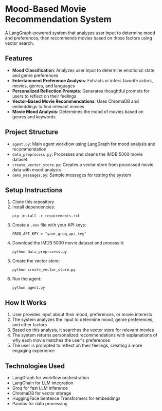 # Mood-Based Movie Recommendation System

A LangGraph-powered system that analyzes user input to determine mood and preferences, then recommends movies based on those factors using vector search.

## Features

- **Mood Classification**: Analyzes user input to determine emotional state and genre preferences
- **Entertainment Preference Analysis**: Extracts or infers favorite actors, movies, genres, and languages
- **Personalized Reflection Prompts**: Generates thoughtful prompts for users to reflect on their feelings
- **Vector-Based Movie Recommendations**: Uses ChromaDB and embeddings to find relevant movies
- **Movie Mood Analysis**: Determines the mood of movies based on genres and keywords

## Project Structure

- `agent.py`: Main agent workflow using LangGraph for mood analysis and recommendation
- `data_preprocess.py`: Processes and cleans the IMDB 5000 movie dataset
- `create_vector_store.py`: Creates a vector store from processed movie data with mood analysis
- `demo_messages.py`: Sample messages for testing the system

## Setup Instructions

1. Clone this repository
2. Install dependencies:
   ```
   pip install -r requirements.txt
   ```
3. Create a `.env` file with your API keys:
   ```
   GROQ_API_KEY = "your_groq_api_key"
   ```
4. Download the IMDB 5000 movie dataset and process it:
   ```
   python data_preprocess.py
   ```
5. Create the vector store:
   ```
   python create_vector_store.py
   ```
6. Run the agent:
   ```
   python agent.py
   ```

## How It Works

1. User provides input about their mood, preferences, or movie interests
2. The system analyzes the input to determine mood, genre preferences, and other factors
3. Based on this analysis, it searches the vector store for relevant movies
4. The system returns personalized recommendations with explanations of why each movie matches the user's preferences
5. The user is prompted to reflect on their feelings, creating a more engaging experience

## Technologies Used

- LangGraph for workflow orchestration
- LangChain for LLM integration
- Groq for fast LLM inference
- ChromaDB for vector storage
- HuggingFace Sentence Transformers for embeddings
- Pandas for data processing
